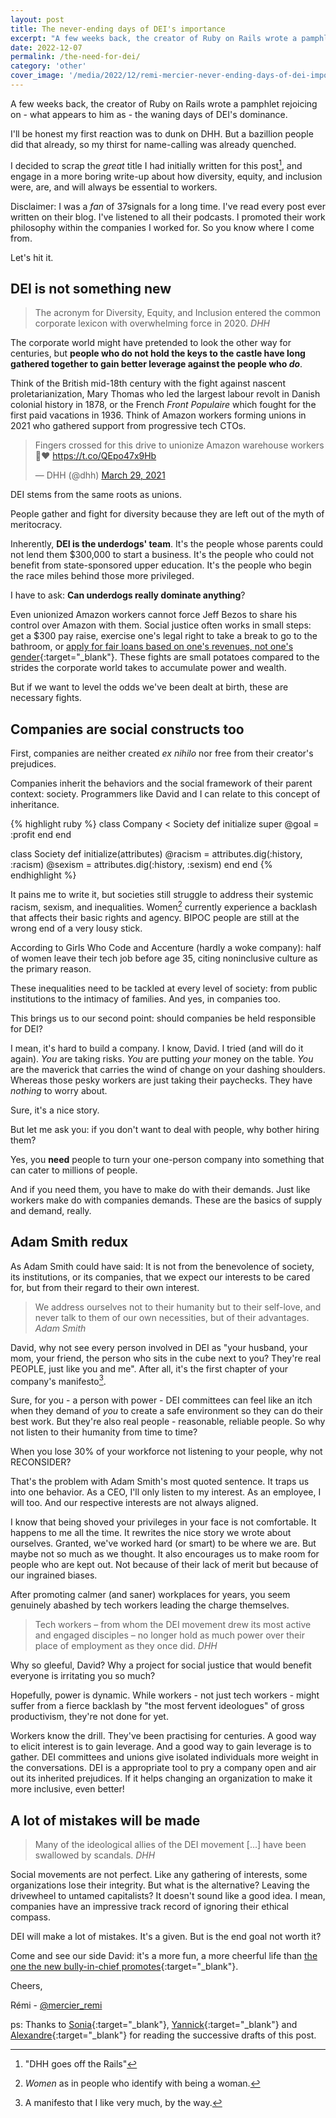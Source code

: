 ```yaml
---
layout: post
title: The never-ending days of DEI's importance
excerpt: "A few weeks back, the creator of Ruby on Rails wrote a pamphlet rejoicing on - what appears to him as - the waning days of DEI's dominance. This rebuttal talks about how diversity, equity, and inclusion were, are, and will always be essential to workers."
date: 2022-12-07
permalink: /the-need-for-dei/
category: 'other'
cover_image: '/media/2022/12/remi-mercier-never-ending-days-of-dei-importance.png'
---
```


A few weeks back, the creator of Ruby on Rails wrote a pamphlet rejoicing on - what appears to him as - the waning days of DEI's dominance.

I'll be honest my first reaction was to dunk on DHH. But a bazillion people did that already, so my thirst for name-calling was already quenched.

I decided to scrap the _great_ title I had initially written for this post[^1], and engage in a more boring write-up about how diversity, equity, and inclusion were, are, and will always be essential to workers.

Disclaimer: I was a _fan_ of 37signals for a long time. I've read every post ever written on their blog. I've listened to all their podcasts. I promoted their work philosophy within the companies I worked for. So you know where I come from.

Let's hit it.

## DEI is not something new

<blockquote>
  The acronym for Diversity, Equity, and Inclusion entered the common corporate lexicon with overwhelming force in 2020.
  <cite>DHH</cite>
</blockquote>

The corporate world might have pretended to look the other way for centuries, but **people who do not hold the keys to the castle have long gathered together to gain better leverage against the people who _do_**.

Think of the British mid-18th century with the fight against nascent proletarianization, Mary Thomas who led the largest labour revolt in Danish colonial history in 1878, or the French _Front Populaire_ which fought for the first paid vacations in 1936. Think of Amazon workers forming unions in 2021 who gathered support from progressive tech CTOs.

<blockquote class="twitter-tweet" data-dnt="true"><p lang="en" dir="ltr">Fingers crossed for this drive to unionize Amazon warehouse workers 🤞❤️ <a href="https://t.co/QEpo47x9Hb">https://t.co/QEpo47x9Hb</a></p>&mdash; DHH (@dhh) <a href="https://twitter.com/dhh/status/1376544493009301513?ref_src=twsrc%5Etfw">March 29, 2021</a></blockquote> <script async src="https://platform.twitter.com/widgets.js" charset="utf-8"></script>

DEI stems from the same roots as unions.

People gather and fight for diversity because they are left out of the myth of meritocracy.

Inherently, **DEI is the underdogs' team**. It's the people whose parents could not lend them $300,000 to start a business. It's the people who could not benefit from state-sponsored upper education. It's the people who begin the race miles behind those more privileged.

I have to ask: **Can underdogs really dominate anything**?

Even unionized Amazon workers cannot force Jeff Bezos to share his control over Amazon with them. Social justice often works in small steps: get a $300 pay raise, exercise one's legal right to take a break to go to the bathroom, or [apply for fair loans based on one's revenues, not one's gender](https://twitter.com/dhh/status/1192540900393705474){:target="\_blank"}. These fights are small potatoes compared to the strides the corporate world takes to accumulate power and wealth.

But if we want to level the odds we've been dealt at birth, these are necessary fights.

## Companies are social constructs too

First, companies are neither created _ex nihilo_ nor free from their creator's prejudices.

Companies inherit the behaviors and the social framework of their parent context: society. Programmers like David and I can relate to this concept of inheritance.

{% highlight ruby %}
class Company < Society
  def initialize
    super
    @goal = :profit
  end
end

class Society
  def initialize(attributes)
    @racism = attributes.dig(:history, :racism)
    @sexism = attributes.dig(:history, :sexism)
  end
end
{% endhighlight %}

It pains me to write it, but societies still struggle to address their systemic racism, sexism, and inequalities. Women[^2] currently experience a backlash that affects their basic rights and agency. BIPOC people are still at the wrong end of a very lousy stick.

According to Girls Who Code and Accenture (hardly a woke company): half of women leave their tech job before age 35, citing noninclusive culture as the primary reason.

These inequalities need to be tackled at every level of society: from public institutions to the intimacy of families. And yes, in companies too.

This brings us to our second point: should companies be held responsible for DEI?

I mean, it's hard to build a company. I know, David. I tried (and will do it again). _You_ are taking risks. _You_ are putting _your_ money on the table. _You_ are the maverick that carries the wind of change on your dashing shoulders. Whereas those pesky workers are just taking their paychecks. They have _nothing_ to worry about.

Sure, it's a nice story.

But let me ask you: if you don't want to deal with people, why bother hiring them?

Yes, you **need** people to turn your one-person company into something that can cater to millions of people.

And if you need them, you have to make do with their demands. Just like workers make do with companies demands. These are the basics of supply and demand, really.

## Adam Smith redux

As Adam Smith could have said: It is not from the benevolence of society, its institutions, or its companies, that we expect our interests to be cared for, but from their regard to their own interest.

<blockquote>
  We address ourselves not to their humanity but to their self-love, and never talk to them of our own necessities, but of their advantages.
  <cite>Adam Smith</cite>
</blockquote>

David, why not see every person involved in DEI as "your husband, your mom, your friend, the person who sits in the cube next to you? They're real PEOPLE, just like you and me". After all, it's the first chapter of your company's manifesto[^3].

Sure, for you - a person with power - DEI committees can feel like an itch when they demand of _you_ to create a safe environment so they can do their best work. But they're also real people - reasonable, reliable people. So why not listen to their humanity from time to time?

When you lose 30% of your workforce not listening to your people, why not RECONSIDER?

That's the problem with Adam Smith's most quoted sentence. It traps us into one behavior. As a CEO, I'll only listen to my interest. As an employee, I will too. And our respective interests are not always aligned.

I know that being shoved your privileges in your face is not comfortable. It happens to me all the time. It rewrites the nice story we wrote about ourselves. Granted, we've worked hard (or smart) to be where we are. But maybe not so much as we thought. It also encourages us to make room for people who are kept out. Not because of their lack of merit but because of our ingrained biases.

After promoting calmer (and saner) workplaces for years, you seem genuinely abashed by tech workers leading the charge themselves.

<blockquote>
  Tech workers – from whom the DEI movement drew its most active and engaged disciples – no longer hold as much power over their place of employment as they once did.
  <cite>DHH</cite>
</blockquote>

Why so gleeful, David? Why a project for social justice that would benefit everyone is irritating you so much?

Hopefully, power is dynamic. While workers - not just tech workers - might suffer from a fierce backlash by "the most fervent ideologues" of gross productivism, they're not done for yet.

Workers know the drill. They've been practising for centuries. A good way to elicit interest is to gain leverage. And a good way to gain leverage is to gather. DEI committees and unions give isolated individuals more weight in the conversations. DEI is a appropriate tool to pry a company open and air out its inherited prejudices. If it helps changing an organization to make it more inclusive, even better!

## A lot of mistakes will be made

<blockquote>
  Many of the ideological allies of the DEI movement [...] have been swallowed by scandals.
  <cite>DHH</cite>
</blockquote>

Social movements are not perfect. Like any gathering of interests, some organizations lose their integrity. But what is the alternative? Leaving the drivewheel to untamed capitalists? It doesn't sound like a good idea. I mean, companies have an impressive track record of ignoring their ethical compass.

DEI will make a lot of mistakes. It's a given. But is the end goal not worth it?

Come and see our side David: it's a more fun, a more cheerful life than [the one the new bully-in-chief promotes](https://twitter.com/elonmusk/status/1595535360863395842){:target="\_blank"}.

Cheers,

Rémi - [@mercier_remi](https://twitter.com/mercier_remi)

ps: Thanks to [Sonia](https://twitter.com/wondersonja){:target="\_blank"}, [Yannick](https://twitter.com/bonjouryannick){:target="\_blank"} and [Alexandre](https://twitter.com/bankair){:target="\_blank"} for reading the successive drafts of this post.

[^1]: "DHH goes off the Rails"
[^2]: _Women_ as in people who identify with being a woman.
[^3]: A manifesto that I like very much, by the way.
